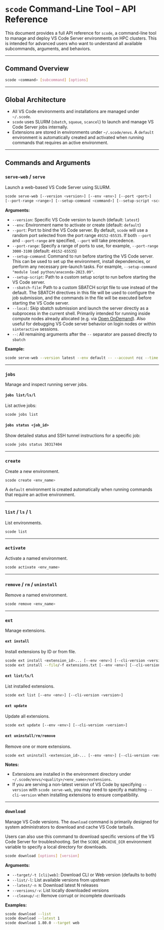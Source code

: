 # `scode` Command-Line Tool – API Reference

This document provides a full API reference for `scode`, a command-line tool to manage and deploy VS Code Server environments on HPC clusters. This is intended for advanced users who want to understand all available subcommands, arguments, and behaviors.

---

## Command Overview

```bash
scode <command> [subcommand] [options]
```

---

## Global Architecture

- All VS Code environments and installations are managed under `~/.scode`.
- `scode` uses SLURM (`sbatch`, `squeue`, `scancel`) to launch and manage VS Code Server jobs internally.
- Extensions are stored in environments under `~/.scode/envs`. A `default` environment is automatically created and activated when running commands that requires an active environment.

---

## Commands and Arguments

### **`serve-web` / `serve`**

Launch a web-based VS Code Server using SLURM.

```bash
scode serve-web [--version <version>] [--env <env>] [--port <port>]
[--port-range <range>] [--setup-command <command>] [--setup-script <script>] [--sbatch-file <file>] -- [sbatch args]
```

**Arguments:**

- `--version`: Specific VS Code version to launch (default: `latest`)
- `--env`: Environment name to activate or create (default: `default`)
- `--port`: Port to bind the VS Code server. By default, `scode` will use a random port selected from the port range `49152-65535`. If both `--port` and `--port-range` are specified, `--port` will take precedence.
- `--port-range`: Specify a range of ports to use, for example, `--port-range 3000-3100` (default: `49152-65535`)
- `--setup-command`: Command to run before starting the VS Code server. This can be used to set up the environment, install dependencies, or perform any necessary pre-launch tasks. For example, `--setup-command "module load python/anaconda-2023.09"`.
- `--setup-script`: Path to a custom setup script to run before starting the VS Code server.
- `--sbatch-file`: Path to a custom SBATCH script file to use instead of the default. The SBATCH directives in this file will be used to configure the job submission, and the commands in the file will be executed before starting the VS Code server.
- `--local`: Skip sbatch submission and launch the server directly as a subprocess in the current shell. Primarily intended for running inside compute nodes already allocated (e.g. via [Open OnDemand](../../../open_ondemand/open_ondemand.md)). Also useful for debugging VS Code server behavior on login nodes or within `sinteractive` sessions.
- `--`: All remaining arguments after the `--` separator are passed directly to `sbatch`

**Example:**

```bash
scode serve-web --version latest --env default -- --account rcc --time 01:00:00 --partition caslake
```

---

### **`jobs`**

Manage and inspect running server jobs.

#### `jobs list/ls/l`

List active jobs:

```bash
scode jobs list
```

#### `jobs status <job_id>`

Show detailed status and SSH tunnel instructions for a specific job:

```bash
scode jobs status 30317404
```

---

### **`create`**

Create a new environment.

```bash
scode create <env_name>
```

A `default` environment is created automatically when running commands that require an active environment.

---

### **`list` / `ls` / `l`**

List environments.

```bash
scode list
```

---

### **`activate`**

Activate a named environment.

```bash
scode activate <env_name>
```

---

### **`remove` / `rm` / `uninstall`**

Remove a named environment.

```bash
scode remove <env_name>
```

---

### **`ext`**

Manage extensions.

#### `ext install`

Install extensions by ID or from file.

```bash
scode ext install <extension_id>... [--env <env>] [--cli-version <version>] [--force]
scode ext install --file/-f extensions.txt [--env <env>] [--cli-version <version>] [--force]
```

#### `ext list/ls/l`

List installed extensions.

```bash
scode ext list [--env <env>] [--cli-version <version>]
```

#### `ext update`

Update all extensions.

```bash
scode ext update [--env <env>] [--cli-version <version>]
```

#### `ext uninstall/rm/remove`

Remove one or more extensions.

```bash
scode ext uninstall <extension_id>... [--env <env>] [--cli-version <version>]
```

**Notes:**

- Extensions are installed in the environment directory under `~/.scode/envs/<quality>/<env_name>/extensions`.
- If you are serving a non-latest version of VS Code by specifying `--version` with `scode serve-web`, you may need to specify a matching `--cli-version` when installing extensions to ensure compatibility.

---

### **`download`**

Manage VS Code versions. The `download` command is primarily designed for system administrators to download and cache VS Code tarballs.

Users can also use this command to download specific versions of the VS Code Server for troubleshooting. Set the `SCODE_ARCHIVE_DIR` environment variable to specify a local directory for downloads.

```bash
scode download [options] [version]
```

**Arguments:**

- `--target/-t [cli|web]`: Download CLI or Web version (defaults to both)
- `--list/-l`: List available versions from upstream
- `--latest/-n N`: Download latest N releases
- `--versions/-v`: List locally downloaded versions
- `--cleanup/-c`: Remove corrupt or incomplete downloads

**Examples:**

```bash
scode download --list
scode download --latest 1
scode download 1.80.0 --target web
```
